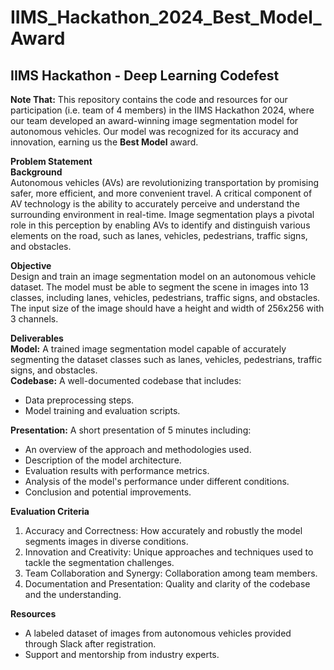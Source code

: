 # IIMS_Hackathon_2024_Best_Model_Award<br>
## IIMS Hackathon - Deep Learning Codefest
**Note That:**
This repository contains the code and resources for our participation (i.e. team of 4 members) in the IIMS Hackathon 2024, where our team developed an award-winning image segmentation model for autonomous vehicles. Our model was recognized for its accuracy and innovation, earning us the **Best Model** award. <br>

**Problem Statement**<br>
**Background**<br>
Autonomous vehicles (AVs) are revolutionizing transportation by promising safer, more efficient, and more convenient travel. A critical component of AV technology is the ability to accurately perceive and understand the surrounding environment in real-time. Image segmentation plays a pivotal role in this perception by enabling AVs to identify and distinguish various elements on the road, such as lanes, vehicles, pedestrians, traffic signs, and obstacles.<br>

**Objective**<br>
Design and train an image segmentation model on an autonomous vehicle dataset. The model must be able to segment the scene in images into 13 classes, including lanes, vehicles, pedestrians, traffic signs, and obstacles. The input size of the image should have a height and width of 256x256 with 3 channels.<br>

**Deliverables**<br>
**Model:** A trained image segmentation model capable of accurately segmenting the dataset classes such as lanes, vehicles, pedestrians, traffic signs, and obstacles.<br>
**Codebase:** A well-documented codebase that includes:
- Data preprocessing steps.
- Model training and evaluation scripts.

**Presentation:** A short presentation of 5 minutes including:
- An overview of the approach and methodologies used.
- Description of the model architecture.
- Evaluation results with performance metrics.
- Analysis of the model's performance under different conditions.
- Conclusion and potential improvements.

**Evaluation Criteria**
1. Accuracy and Correctness: How accurately and robustly the model segments images in diverse conditions.
2. Innovation and Creativity: Unique approaches and techniques used to tackle the segmentation challenges.
3. Team Collaboration and Synergy: Collaboration among team members.
4. Documentation and Presentation: Quality and clarity of the codebase and the understanding.

**Resources**
- A labeled dataset of images from autonomous vehicles provided through Slack after registration.
- Support and mentorship from industry experts.
